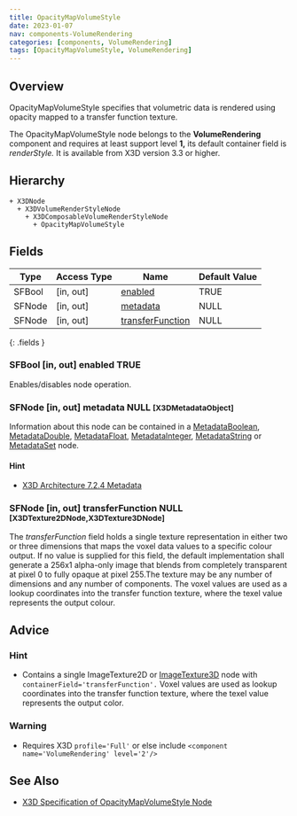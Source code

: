 ```yaml
---
title: OpacityMapVolumeStyle
date: 2023-01-07
nav: components-VolumeRendering
categories: [components, VolumeRendering]
tags: [OpacityMapVolumeStyle, VolumeRendering]
---
```

<style>
.post h3 {
  word-spacing: 0.2em;
}
</style>

## Overview

OpacityMapVolumeStyle specifies that volumetric data is rendered using opacity mapped to a transfer function texture.

The OpacityMapVolumeStyle node belongs to the **VolumeRendering** component and requires at least support level **1,** its default container field is *renderStyle.* It is available from X3D version 3.3 or higher.

## Hierarchy

```
+ X3DNode
  + X3DVolumeRenderStyleNode
    + X3DComposableVolumeRenderStyleNode
      + OpacityMapVolumeStyle
```

## Fields

| Type | Access Type | Name | Default Value |
| ---- | ----------- | ---- | ------------- |
| SFBool | \[in, out\] | [enabled](#sfbool-in-out-enabled-true) | TRUE |
| SFNode | \[in, out\] | [metadata](#sfnode-in-out-metadata-null-x3dmetadataobject) | NULL  |
| SFNode | \[in, out\] | [transferFunction](#sfnode-in-out-transferfunction-null-x3dtexture2dnode-x3dtexture3dnode) | NULL  |
{: .fields }

### SFBool [in, out] **enabled** TRUE

Enables/disables node operation.

### SFNode [in, out] **metadata** NULL <small>[X3DMetadataObject]</small>

Information about this node can be contained in a [MetadataBoolean](/x_ite/components/core/metadataboolean/), [MetadataDouble](/x_ite/components/core/metadatadouble/), [MetadataFloat](/x_ite/components/core/metadatafloat/), [MetadataInteger](/x_ite/components/core/metadatainteger/), [MetadataString](/x_ite/components/core/metadatastring/) or [MetadataSet](/x_ite/components/core/metadataset/) node.

#### Hint

- [X3D Architecture 7.2.4 Metadata](https://www.web3d.org/specifications/X3Dv4/ISO-IEC19775-1v4-IS/Part01/components/core.html#Metadata)

### SFNode [in, out] **transferFunction** NULL <small>[X3DTexture2DNode,X3DTexture3DNode]</small>

The *transferFunction* field holds a single texture representation in either two or three dimensions that maps the voxel data values to a specific colour output. If no value is supplied for this field, the default implementation shall generate a 256x1 alpha-only image that blends from completely transparent at pixel 0 to fully opaque at pixel 255.The texture may be any number of dimensions and any number of components. The voxel values are used as a lookup coordinates into the transfer function texture, where the texel value represents the output colour.

## Advice

### Hint

- Contains a single ImageTexture2D or [ImageTexture3D](/x_ite/components/texturing3d/imagetexture3d/) node with `containerField='transferFunction'.` Voxel values are used as lookup coordinates into the transfer function texture, where the texel value represents the output color.

### Warning

- Requires X3D `profile='Full'` or else include `<component name='VolumeRendering' level='2'/>`

## See Also

- [X3D Specification of OpacityMapVolumeStyle Node](https://www.web3d.org/documents/specifications/19775-1/V4.0/Part01/components/volume.html#OpacityMapVolumeStyle)

